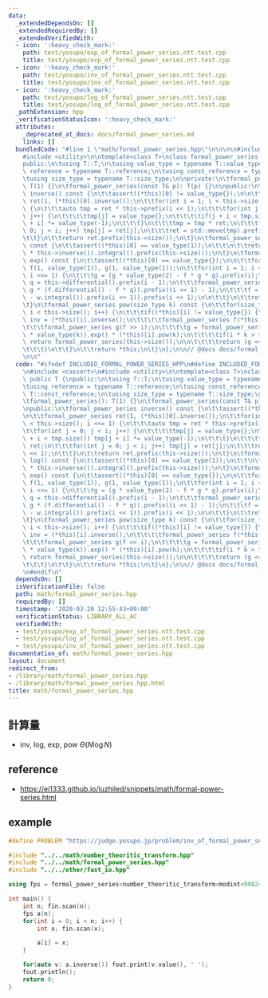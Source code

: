 ```yaml
---
data:
  _extendedDependsOn: []
  _extendedRequiredBy: []
  _extendedVerifiedWith:
  - icon: ':heavy_check_mark:'
    path: test/yosupo/exp_of_formal_power_series.ntt.test.cpp
    title: test/yosupo/exp_of_formal_power_series.ntt.test.cpp
  - icon: ':heavy_check_mark:'
    path: test/yosupo/inv_of_formal_power_series.ntt.test.cpp
    title: test/yosupo/inv_of_formal_power_series.ntt.test.cpp
  - icon: ':heavy_check_mark:'
    path: test/yosupo/log_of_formal_power_series.ntt.test.cpp
    title: test/yosupo/log_of_formal_power_series.ntt.test.cpp
  _pathExtension: hpp
  _verificationStatusIcon: ':heavy_check_mark:'
  attributes:
    _deprecated_at_docs: docs/formal_power_series.md
    links: []
  bundledCode: "#line 1 \"math/formal_power_series.hpp\"\n\n\n\n#include <cassert>\n\
    #include <utility>\n\ntemplate<class T>\nclass formal_power_series: public T {\n\
    public:\n\tusing T::T;\n\tusing value_type = typename T::value_type;\n\tusing\
    \ reference = typename T::reference;\n\tusing const_reference = typename T::const_reference;\n\
    \tusing size_type = typename T::size_type;\n\nprivate:\n\tformal_power_series():\
    \ T(1) {}\n\tformal_power_series(const T& p): T(p) {}\n\npublic:\n\tformal_power_series\
    \ inverse() const {\n\t\tassert((*this)[0] != value_type{});\n\n\t\tformal_power_series\
    \ ret(1, (*this)[0].inverse());\n\t\tfor(int i = 1; i < this->size(); i <<= 1)\
    \ {\n\t\t\tauto tmp = ret * this->prefix(i << 1);\n\t\t\tfor(int j = 0; j < i;\
    \ j++) {\n\t\t\t\ttmp[j] = value_type{};\n\t\t\t\tif(j + i < tmp.size()) tmp[j\
    \ + i] *= value_type(-1);\n\t\t\t}\n\t\t\ttmp = tmp * ret;\n\t\t\tfor(int j =\
    \ 0; j < i; j++) tmp[j] = ret[j];\n\t\t\tret = std::move(tmp).prefix(i << 1);\n\
    \t\t}\n\t\treturn ret.prefix(this->size());\n\t}\n\tformal_power_series log()\
    \ const {\n\t\tassert((*this)[0] == value_type(1));\n\t\t\n\t\treturn (formal_power_series(this->differential())\
    \ * this->inverse()).integral().prefix(this->size());\n\t}\n\tformal_power_series\
    \ exp() const {\n\t\tassert((*this)[0] == value_type{});\n\n\t\tformal_power_series\
    \ f(1, value_type(1)), g(1, value_type(1));\n\t\tfor(int i = 1; i < this->size();\
    \ i <<= 1) {\n\t\t\tg = (g * value_type(2) - f * g * g).prefix(i);\n\t\t\tformal_power_series\
    \ q = this->differential().prefix(i - 1);\n\t\t\tformal_power_series w = (q +\
    \ g * (f.differential() - f * q)).prefix((i << 1) - 1);\n\t\t\tf = (f + f * (*this\
    \ - w.integral()).prefix(i << 1)).prefix(i << 1);\n\n\t\t}\n\t\treturn f.prefix(this->size());\n\
    \t}\n\tformal_power_series pow(size_type k) const {\n\t\tfor(size_type i = 0;\
    \ i < this->size(); i++) {\n\t\t\tif((*this)[i] != value_type{}) {\n\t\t\t\tvalue_type\
    \ inv = (*this)[i].inverse();\n\t\t\t\tformal_power_series f(*this * inv);\n\t\
    \t\t\tformal_power_series g(f >> i);\n\t\t\t\tg = formal_power_series(g.log()\
    \ * value_type(k)).exp() * (*this)[i].pow(k);\n\t\t\t\tif(i * k > this->size())\
    \ return formal_power_series(this->size());\n\n\t\t\t\treturn (g << (i * k)).prefix(this->size());\n\
    \t\t\t}\n\t\t}\n\t\treturn *this;\n\t}\n};\n\n// @docs docs/formal_power_series.md\n\
    \n\n"
  code: "#ifndef INCLUDED_FORMAL_POWER_SERIES_HPP\n#define INCLUDED_FORMAL_POWER_SERIES_HPP\n\
    \n#include <cassert>\n#include <utility>\n\ntemplate<class T>\nclass formal_power_series:\
    \ public T {\npublic:\n\tusing T::T;\n\tusing value_type = typename T::value_type;\n\
    \tusing reference = typename T::reference;\n\tusing const_reference = typename\
    \ T::const_reference;\n\tusing size_type = typename T::size_type;\n\nprivate:\n\
    \tformal_power_series(): T(1) {}\n\tformal_power_series(const T& p): T(p) {}\n\
    \npublic:\n\tformal_power_series inverse() const {\n\t\tassert((*this)[0] != value_type{});\n\
    \n\t\tformal_power_series ret(1, (*this)[0].inverse());\n\t\tfor(int i = 1; i\
    \ < this->size(); i <<= 1) {\n\t\t\tauto tmp = ret * this->prefix(i << 1);\n\t\
    \t\tfor(int j = 0; j < i; j++) {\n\t\t\t\ttmp[j] = value_type{};\n\t\t\t\tif(j\
    \ + i < tmp.size()) tmp[j + i] *= value_type(-1);\n\t\t\t}\n\t\t\ttmp = tmp *\
    \ ret;\n\t\t\tfor(int j = 0; j < i; j++) tmp[j] = ret[j];\n\t\t\tret = std::move(tmp).prefix(i\
    \ << 1);\n\t\t}\n\t\treturn ret.prefix(this->size());\n\t}\n\tformal_power_series\
    \ log() const {\n\t\tassert((*this)[0] == value_type(1));\n\t\t\n\t\treturn (formal_power_series(this->differential())\
    \ * this->inverse()).integral().prefix(this->size());\n\t}\n\tformal_power_series\
    \ exp() const {\n\t\tassert((*this)[0] == value_type{});\n\n\t\tformal_power_series\
    \ f(1, value_type(1)), g(1, value_type(1));\n\t\tfor(int i = 1; i < this->size();\
    \ i <<= 1) {\n\t\t\tg = (g * value_type(2) - f * g * g).prefix(i);\n\t\t\tformal_power_series\
    \ q = this->differential().prefix(i - 1);\n\t\t\tformal_power_series w = (q +\
    \ g * (f.differential() - f * q)).prefix((i << 1) - 1);\n\t\t\tf = (f + f * (*this\
    \ - w.integral()).prefix(i << 1)).prefix(i << 1);\n\n\t\t}\n\t\treturn f.prefix(this->size());\n\
    \t}\n\tformal_power_series pow(size_type k) const {\n\t\tfor(size_type i = 0;\
    \ i < this->size(); i++) {\n\t\t\tif((*this)[i] != value_type{}) {\n\t\t\t\tvalue_type\
    \ inv = (*this)[i].inverse();\n\t\t\t\tformal_power_series f(*this * inv);\n\t\
    \t\t\tformal_power_series g(f >> i);\n\t\t\t\tg = formal_power_series(g.log()\
    \ * value_type(k)).exp() * (*this)[i].pow(k);\n\t\t\t\tif(i * k > this->size())\
    \ return formal_power_series(this->size());\n\n\t\t\t\treturn (g << (i * k)).prefix(this->size());\n\
    \t\t\t}\n\t\t}\n\t\treturn *this;\n\t}\n};\n\n// @docs docs/formal_power_series.md\n\
    \n#endif\n"
  dependsOn: []
  isVerificationFile: false
  path: math/formal_power_series.hpp
  requiredBy: []
  timestamp: '2020-03-20 12:55:43+09:00'
  verificationStatus: LIBRARY_ALL_AC
  verifiedWith:
  - test/yosupo/exp_of_formal_power_series.ntt.test.cpp
  - test/yosupo/log_of_formal_power_series.ntt.test.cpp
  - test/yosupo/inv_of_formal_power_series.ntt.test.cpp
documentation_of: math/formal_power_series.hpp
layout: document
redirect_from:
- /library/math/formal_power_series.hpp
- /library/math/formal_power_series.hpp.html
title: math/formal_power_series.hpp
---
```

## 計算量
- inv, log, exp, pow $\Theta(N\log N)$

## reference
- https://ei1333.github.io/luzhiled/snippets/math/formal-power-series.html

## example
```cpp
#define PROBLEM "https://judge.yosupo.jp/problem/inv_of_formal_power_series"

#include "../../math/number_theoritic_transform.hpp"
#include "../../math/formal_power_series.hpp"
#include "../../other/fast_io.hpp"

using fps = formal_power_series<number_theoritic_transform<modint<998244353>>>;

int main() {
	int n; fin.scan(n);
	fps a(n);
	for(int i = 0; i < n; i++) {
		int x; fin.scan(x);

		a[i] = x;
	}

	for(auto v: a.inverse()) fout.print(v.value(), ' ');
	fout.println();
	return 0;
}
```